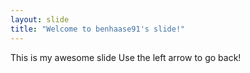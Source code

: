```yaml
---
layout: slide
title: "Welcome to benhaase91's slide!"
---
```

This is my awesome slide
Use the left arrow to go back!
